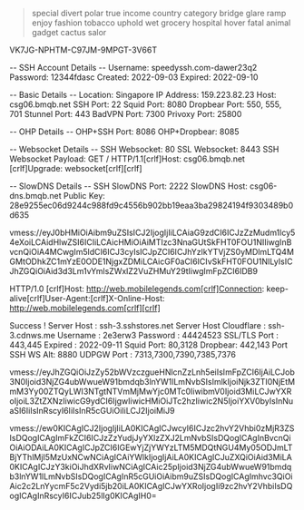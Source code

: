 >special divert polar true income country category bridge glare ramp enjoy fashion tobacco uphold wet grocery hospital hover fatal animal gadget cactus salor 
>
VK7JG-NPHTM-C97JM-9MPGT-3V66T


-- SSH Account Details --
Username: speedyssh.com-dawer23q2
Password: 12344fdasc
Created: 2022-09-03
Expired: 2022-09-10
 
-- Basic Details --
Location: Singapore
IP Address: 159.223.82.23
Host: csg06.bmqb.net
SSH Port: 22
Squid Port: 8080
Dropbear Port: 550, 555, 701
Stunnel Port: 443
BadVPN Port: 7300
Privoxy Port: 25800
 
-- OHP Details --
OHP+SSH Port: 8086
OHP+Dropbear: 8085
 
-- Websocket Details --
SSH Websocket: 80
SSL Websocket: 8443
SSH Websocket Payload: GET / HTTP/1.1[crlf]Host: csg06.bmqb.net [crlf]Upgrade: websocket[crlf][crlf]
 
-- SlowDNS Details --
SSH SlowDNS Port: 2222
SlowDNS Host: csg06-dns.bmqb.net
Public Key: 28e9255ec06d9244c988fd9c4556b902bb19eaa3ba29824194f9303489b0d635


vmess://eyJ0bHMiOiAibm9uZSIsICJ2IjogIjIiLCAiaG9zdCI6ICJzZzMudm1lcy54eXoiLCAidHlwZSI6ICIiLCAicHMiOiAiMTIzc3NnaGUtSkFHT0FOU1NIIiwgInBvcnQiOiA4MCwgIm5ldCI6ICJ3cyIsICJpZCI6ICJhYzlkYTVjZS0yMDlmLTQ4MGMtODhkZC1mYzE0ODE1NjgxZDMiLCAicGF0aCI6ICIvSkFHT0FOU1NILyIsICJhZGQiOiAid3d3Lm1vYmlsZWxlZ2VuZHMuY29tIiwgImFpZCI6IDB9





HTTP/1.0 [crlf]Host: http://web.mobilelegends.com[crlf]Connection: keep-alive[crlf]User-Agent:[crlf]X-Online-Host: http://web.mobilelegends.com[crlf][crlf]


Success !
Server Host : ssh-3.sshstores.net
Server Host Cloudflare : ssh-3.cdnws.me
Username : 2e3erw3
Password : 44424523
SSL/TLS Port : 443,445
Expired : 2022-09-11
Squid Port: 80,3128
Dropbear: 442,143
Port SSH WS Alt: 8880
UDPGW Port : 7313,7300,7390,7385,7376

vmess://eyJhZGQiOiJzZy52bWVzczgueHNlcnZzLnh5eiIsImFpZCI6IjAiLCJob3N0Ijoid3NjZG4ubWwueW91bmdqb3lnYW1lLmNvbSIsImlkIjoiNjk3ZTI0NjEtMmM3Yy00ZTQyLWI3NTgtNTVmMjMwYjc0MTc0IiwibmV0Ijoid3MiLCJwYXRoIjoiL3ZtZXNzIiwicG9ydCI6IjgwIiwicHMiOiJTc2hzIiwic2N5IjoiYXV0byIsInNuaSI6IiIsInRscyI6IiIsInR5cGUiOiIiLCJ2IjoiMiJ9

vmess://ew0KICAgICJ2IjogIjIiLA0KICAgICJwcyI6ICJzc2hvY2Vhbi0zMjR3ZSIsDQogICAgImFkZCI6ICJzZzYudjJyYXlzZXJ2LmNvbSIsDQogICAgInBvcnQiOiAiODAiLA0KICAgICJpZCI6IGEwYjZjYWYzLTM5MDQtNGU4My05ODJmLTBjYThlMjI5MzUxNCwNCiAgICAiYWlkIjogIjAiLA0KICAgICJuZXQiOiAid3MiLA0KICAgICJzY3kiOiJhdXRvIiwNCiAgICAic25pIjoid3NjZG4ubWwueW91bmdqb3lnYW1lLmNvbSIsDQogICAgInR5cGUiOiAibm9uZSIsDQogICAgImhvc3QiOiAic2c2LnYycmF5c2Vydi5jb20iLA0KICAgICJwYXRoIjogIi9zc2hvY2VhbiIsDQogICAgInRscyI6ICJub25lIg0KICAgIH0=

